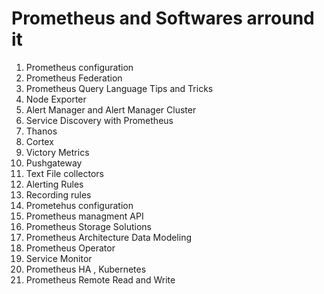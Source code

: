 # Prometheus and Softwares arround it 

1. Prometheus configuration 
2. Prometheus Federation 
3. Prometheus Query Language Tips and Tricks 
4. Node Exporter 
5. Alert Manager and Alert Manager Cluster 
6. Service Discovery with Prometheus 
7. Thanos 
8. Cortex
9. Victory Metrics 
10. Pushgateway 
11. Text File collectors 
12. Alerting Rules 
13. Recording rules 
14. Prometehus configuration 
15. Prometheus managment API 
16. Prometheus Storage Solutions
17. Prometheus  Architecture Data Modeling 
18. Prometheus Operator
19. Service Monitor
20. Prometheus HA , Kubernetes 
21. Prometheus Remote Read and Write 
